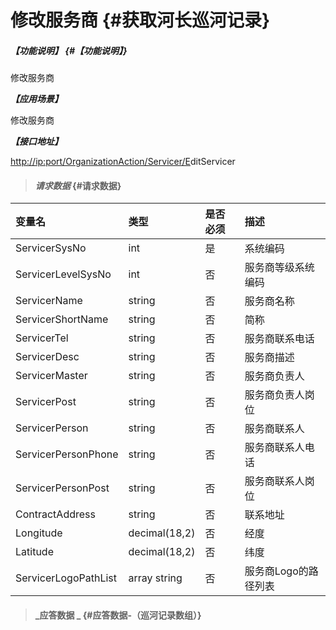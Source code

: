 # 修改服务商 {#获取河长巡河记录}

##### _【功能说明】_ {#【功能说明】}

修改服务商

_**【应用场景】**_

修改服务商

_**【接口地址】**_

[http://ip:port/OrganizationAction/Servicer/E](http://ip:port/HMQuery/PatrolRiver/GetPatrolRivers)ditServicer

> #### _请求数据_ {#请求数据}

| 变量名 | 类型 | 是否必须 | 描述 |
| :--- | :--- | :--- | :--- |
| ServicerSysNo | int | 是 | 系统编码 |
| ServicerLevelSysNo | int | 否 | 服务商等级系统编码 |
| ServicerName | string | 否 | 服务商名称 |
| ServicerShortName | string | 否 | 简称 |
| ServicerTel | string | 否 | 服务商联系电话 |
| ServicerDesc | string | 否 | 服务商描述 |
| ServicerMaster | string | 否 | 服务商负责人 |
| ServicerPost | string | 否 | 服务商负责人岗位 |
| ServicerPerson | string | 否 | 服务商联系人 |
| ServicerPersonPhone | string | 否 | 服务商联系人电话 |
| ServicerPersonPost | string | 否 | 服务商联系人岗位 |
| ContractAddress | string | 否 | 联系地址 |
| Longitude | decimal\(18,2\) | 否 | 经度 |
| Latitude | decimal\(18,2\) | 否 | 纬度 |
| ServicerLogoPathList | array string | 否 | 服务商Logo的路径列表 |

> #### _应答数据 _ {#应答数据-（巡河记录数组）}



